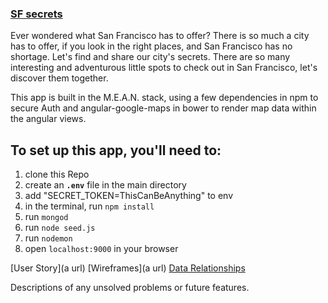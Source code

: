 
### [SF secrets](https://project-03.herokuapp.com/)

Ever wondered what San Francisco has to offer? There is so much a city has to offer, if you look in the right places, and San Francisco has no shortage. Let's find and share our city's secrets. There are so many interesting and adventurous little spots to check out in San Francisco, let's discover them together.

This app is built in the M.E.A.N. stack, using a few dependencies in npm to secure Auth and angular-google-maps in bower to render map data within the angular views.

## To set up this app, you'll need to:
1. clone this Repo
1. create an **`.env`** file in the main directory
1. add "SECRET_TOKEN=ThisCanBeAnything" to env
1. in the terminal, run `npm install`
1. run `mongod`
1. run `node seed.js`
1. run `nodemon`
1. open `localhost:9000` in your browser

[User Story](a url)
[Wireframes](a url)
[Data Relationships](aurl)

  Descriptions of any unsolved problems or future features.
